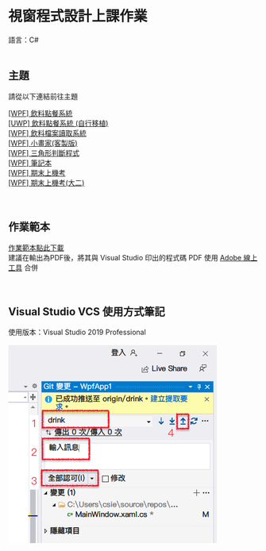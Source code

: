 <h1> 視窗程式設計上課作業 </h1>
語言：C#
<br><br>
<h2>主題</h2>
<pre>請從以下連結前往主題</pre>
<a href="https://github.com/iambjlu/CS_Class/tree/master/drink"> [WPF] 飲料點餐系統 </a><br>
<a href="https://github.com/iambjlu/CS_Class/tree/master/drink_UWP"> [UWP] 飲料點餐系統 (自行移植) </a><br>
<a href="https://github.com/iambjlu/CS_Class/tree/master/Wpf_File"> [WPF] 飲料檔案讀取系統 </a><br>
<a href="https://github.com/iambjlu/CS_Class/tree/master/Wpf_Paint"> [WPF] 小畫家(客製版) </a><br>
<a href="https://github.com/iambjlu/CS_class/tree/master/Triangle"> [WPF] 三角形判斷程式 </a><br>
<a href="https://github.com/iambjlu/CS_class/tree/master/TheNoteBook"> [WPF] 筆記本 </a><br>
<a href="https://github.com/iambjlu/CS_class/tree/master/FinalTest"> [WPF] 期末上機考 </a><br>
<a href="https://github.com/iambjlu/CS_class/tree/master/FinalTest_4a9g"> [WPF] 期末上機考(大二) </a><br>
<br><br>
<h2>作業範本</h2>
<a href="https://github.com/iambjlu/CS_class/raw/master/Readme_src/1101020.docx" target="_blank" download>作業範本點此下載</a><br>
建議在輸出為PDF後，將其與 Visual Studio 印出的程式碼 PDF 使用 <a href="https://www.adobe.com/tw/acrobat/online/merge-pdf.html" target="_blank">Adobe 線上工具</a> 合併
<br><br><br>
<h2>Visual Studio VCS 使用方式筆記</h2>
使用版本：Visual Studio 2019 Professional<br><br>
<img src="https://github.com/iambjlu/CS_class/blob/master/Readme_src/vcs_guide_1100928.png?raw=true"></img>
